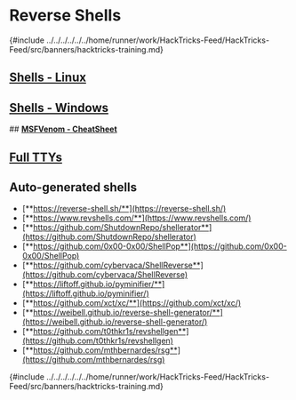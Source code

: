 # Reverse Shells

{#include ../../../../../../home/runner/work/HackTricks-Feed/HackTricks-Feed/src/banners/hacktricks-training.md}

## [**Shells - Linux**](linux.md)

## [**Shells - Windows**](windows.md)

## [**MSFVenom - CheatSheet**](msfvenom.md)

## [**Full TTYs**](full-ttys.md)

## **Auto-generated shells**

- [**https://reverse-shell.sh/**](https://reverse-shell.sh/)
- [**https://www.revshells.com/**](https://www.revshells.com/)
- [**https://github.com/ShutdownRepo/shellerator**](https://github.com/ShutdownRepo/shellerator)
- [**https://github.com/0x00-0x00/ShellPop**](https://github.com/0x00-0x00/ShellPop)
- [**https://github.com/cybervaca/ShellReverse**](https://github.com/cybervaca/ShellReverse)
- [**https://liftoff.github.io/pyminifier/**](https://liftoff.github.io/pyminifier/)
- [**https://github.com/xct/xc/**](https://github.com/xct/xc/)
- [**https://weibell.github.io/reverse-shell-generator/**](https://weibell.github.io/reverse-shell-generator/)
- [**https://github.com/t0thkr1s/revshellgen**](https://github.com/t0thkr1s/revshellgen)
- [**https://github.com/mthbernardes/rsg**](https://github.com/mthbernardes/rsg)

{#include ../../../../../../home/runner/work/HackTricks-Feed/HackTricks-Feed/src/banners/hacktricks-training.md}


